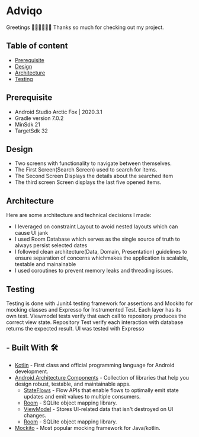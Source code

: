 # Adviqo


Greetings 👋🏼👋🏼👋🏼
Thanks so much for checking out my project. 
## Table of content

- [Prerequisite](#prerequisite)
- [Design](#design)
- [Architecture](#architecture)
- [Testing](#testing)


## Prerequisite
- Android Studio Arctic Fox | 2020.3.1
- Gradle version 7.0.2
- MinSdk 21
- TargetSdk 32



## Design
- Two screens with functionality to navigate between themselves.
- The First Screen(Search Screen) used to search for items.
- The Second Screen Displays the details about the searched item
- The third screen Screen displays the last five opened items.


## Architecture
Here are some architecture and technical decisions I made:
- I leveraged on constraint Layout to avoid nested layouts which can cause UI jank
- I used Room Database which serves as the single source of truth to always persist selected dates
- I followed clean architecture(Data, Domain, Presentation) guidelines to ensure separation of concerns whichmakes the application is scalable, testable and mainainable
- I used coroutines to prevent memory leaks and threading issues.



## Testing
Testing is done with Junit4 testing framework for assertions and Mockito for mocking classes and Expresso for Instrumented Test. Each  layer has its own test. 
Viewmodel tests verify that each call to repository produces the correct view state.
Repository Test verify each interaction with database returns the expected result.
UI  was  tested with Expresso

## - Built With 🛠
- [Kotlin](https://kotlinlang.org/) - First class and official programming language for Android development.
- [Android Architecture Components](https://developer.android.com/topic/libraries/architecture) - Collection of libraries that help you design robust, testable, and maintainable apps.
  - [StateFlows](https://developer.android.com/kotlin/flow) -  Flow APIs that enable flows to optimally emit state updates and emit values to multiple consumers.
  - [Room](https://developer.android.com/topic/libraries/architecture/room) - SQLite object mapping library.
  - [ViewModel](https://developer.android.com/topic/libraries/architecture/viewmodel) - Stores UI-related data that isn't destroyed on UI changes. 
  - [Room](https://developer.android.com/topic/libraries/architecture/room) - SQLite object mapping library.
- [Mockito](http://site.mockito.org/) - Most popular mocking framework for Java/kotlin.


